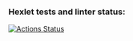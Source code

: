 ### Hexlet tests and linter status:
[![Actions Status](https://github.com/SibirBear/java-project-99/actions/workflows/hexlet-check.yml/badge.svg)](https://github.com/SibirBear/java-project-99/actions)